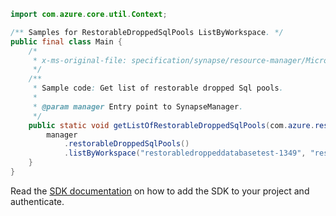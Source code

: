 ```java
import com.azure.core.util.Context;

/** Samples for RestorableDroppedSqlPools ListByWorkspace. */
public final class Main {
    /*
     * x-ms-original-file: specification/synapse/resource-manager/Microsoft.Synapse/stable/2021-06-01/examples/RestorableDroppedSqlpoolList.json
     */
    /**
     * Sample code: Get list of restorable dropped Sql pools.
     *
     * @param manager Entry point to SynapseManager.
     */
    public static void getListOfRestorableDroppedSqlPools(com.azure.resourcemanager.synapse.SynapseManager manager) {
        manager
            .restorableDroppedSqlPools()
            .listByWorkspace("restorabledroppeddatabasetest-1349", "restorabledroppeddatabasetest-1840", Context.NONE);
    }
}
```

Read the [SDK documentation](https://github.com/Azure/azure-sdk-for-java/blob/azure-resourcemanager-synapse_1.0.0-beta.6/sdk/synapse/azure-resourcemanager-synapse/README.md) on how to add the SDK to your project and authenticate.
